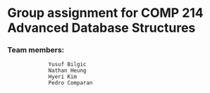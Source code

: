 # Group assignment for COMP 214 Advanced Database Structures
### Team members:
                 Yusuf Bilgic
                 Nathan Heung
                 Hyeri Kim
                 Pedro Comparan
